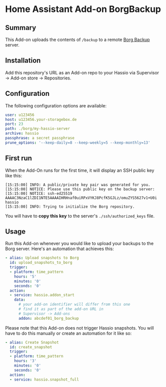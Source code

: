 # Home Assistant Add-on BorgBackup

## Summary

This Add-on uploads the contents of `/backup` to a remote [Borg Backup](https://www.borgbackup.org/) server.

## Installation

Add this repository's URL as an Add-on repo to your Hassio via Supervisor → Add-on store → Repositories.

## Configuration

The following configuration options are available:

```yaml
user: u123456
host: u123456.your-storagebox.de
port: 23
path: ./borg/my-hassio-server
archive: hassio
passphrase: a secret passphrase
prune_options: '--keep-daily=8 --keep-weekly=5 --keep-monthly=13'
```

## First run

When the Add-On runs for the first time, it will display an SSH public key like this:

```
[15:15:00] INFO: A public/private key pair was generated for you.
[15:15:00] NOTICE: Please use this public key on the backup server:
[15:15:00] NOTICE: ssh-ed25519 AAAAC3NzaC1lZDI1NTE5AAAAIHRHnaf0uiRPxVYKJ8PcfK5GJLz/omuZYS5627v1+U0i hassio
[15:15:00] INFO: Trying to initialize the Borg repository.
```

You will have to **copy this key** to the server's `./ssh/authorized_keys` file.


## Usage

Run this Add-on whenever you would like to upload your backups to the Borg server. Here's an automation that achieves this:

```yaml
- alias: Upload snapshots to Borg
  id: upload_snapshots_to_borg
  trigger:
  - platform: time_pattern
    hours: '5'
    minutes: '0'
    seconds: '0'
  action:
  - service: hassio.addon_start
    data:
      # your add-on identifier will differ from this one
      # find it as part of the add-on URL in
      # Supervisor -> Add-ons
      addon: abcdef01_borg_backup
```

Please note that this Add-on does not trigger Hassio snapshots. You will have to do this manually or create an automation for it like so:

```yaml
- alias: Create Snapshot
  id: create_snapshot
  trigger:
  - platform: time_pattern
    hours: '3'
    minutes: '0'
    seconds: '0'
  action:
  - service: hassio.snapshot_full
```
